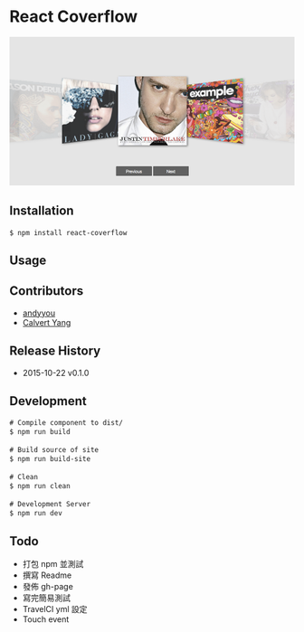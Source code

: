 React Coverflow
===

![](site/images/preview.png)

## Installation

```
$ npm install react-coverflow
```

## Usage


## Contributors
* [andyyou](https://github.com/andyyou)
* [Calvert Yang](https://github.com/CalvertYang)

## Release History
* 2015-10-22 v0.1.0

## Development
```
# Compile component to dist/
$ npm run build

# Build source of site
$ npm run build-site

# Clean
$ npm run clean

# Development Server
$ npm run dev
```

## Todo

* 打包 npm 並測試
* 撰寫 Readme
* 發佈 gh-page
* 寫完簡易測試
* TravelCI yml 設定
* Touch event 

